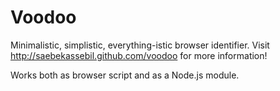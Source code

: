 Voodoo
=======

Minimalistic, simplistic, everything-istic browser identifier.
Visit http://saebekassebil.github.com/voodoo for more information!

Works both as browser script and as a Node.js module.
